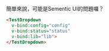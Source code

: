 
簡單來說，可能是Sementic UI的問題囉？

````html
<TestDropdown 
  v-bind:config="config"
  v-bind:status="status"
  v-bind:lib="lib">
</TestDropdown>
````